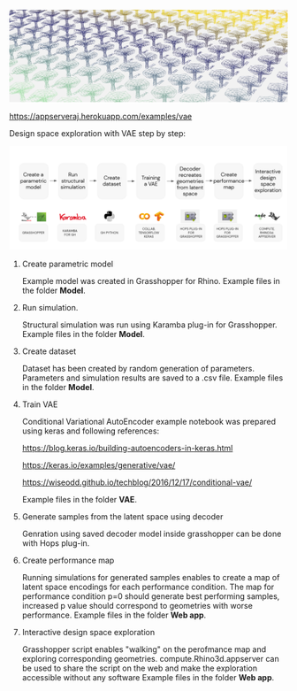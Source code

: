 ![alt text](https://github.com/ajastr/design-space-exploration-with-vae/blob/main/web_app/ReadmePicture.jpg?raw=true)

https://appserveraj.herokuapp.com/examples/vae

Design space exploration with VAE step by step:

![alt text](https://github.com/ajastr/design-space-exploration-with-vae/blob/main/MODEL/WofklowPicture.png)
1. Create parametric model

    Example model was created in Grasshopper for Rhino. Example files in the folder **Model**.

2. Run simulation. 

    Structural simulation was run using Karamba plug-in for Grasshopper. Example files in the folder **Model**.

3. Create dataset 

    Dataset has been created by random generation of parameters. Parameters and simulation results are saved to a .csv file. Example files in the folder **Model**.
    
4. Train VAE

    Conditional Variational AutoEncoder example notebook was prepared using keras and following references:
    
    https://blog.keras.io/building-autoencoders-in-keras.html
    
    https://keras.io/examples/generative/vae/
    
    https://wiseodd.github.io/techblog/2016/12/17/conditional-vae/
    
    Example files in the folder **VAE**.

5. Generate samples from the latent space using decoder

    Genration using saved decoder model inside grasshopper can be done with Hops plug-in.
    
6. Create performance map

    Running simulations for generated samples enables to create a map of latent space encodings for each performance condition.
    The map for performance condition p=0 should generate best performing samples, increased p value should correspond to geometries with worse performance.
    Example files in the folder **Web app**.
    
7. Interactive design space exploration

    Grasshopper script enables "walking" on the perofmance map and exploring corresponding geometries.
    compute.Rhino3d.appserver can be used to share the script on the web and make the exploration accessible without any software
    Example files in the folder **Web app**.
